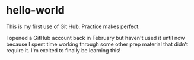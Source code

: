 # hello-world
This is my first use of Git Hub. Practice makes perfect.

I opened a GitHub account back in February but haven't used it until now because I spent time working through some other prep material that didn't require it. I'm excited to finally be learning this!
